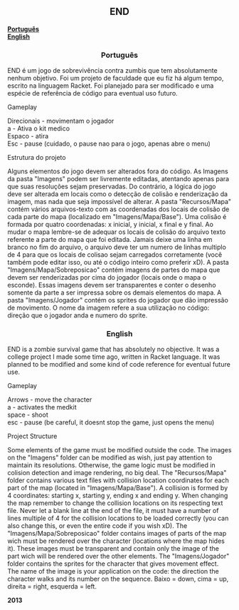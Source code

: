 <h2><strong><center>END</center></strong></h2>
<a href="#br"><strong>Português</strong></a><br>
<a href="#en"><strong>English</strong></a><br>

<h3 id="br"><center>Português</center></h3>
<p>
    END é um jogo de sobrevivência contra zumbis que tem absolutamente nenhum objetivo. Foi um projeto de faculdade que eu fiz há algum tempo, escrito na linguagem Racket. Foi planejado para ser modificado e uma espécie de referência de código para eventual uso futuro.
</p>
Gameplay
<p>
    Direcionais - movimentam o jogador<br>
    a - Ativa o kit medico<br>
    Espaco - atira<br>
    Esc - pause (cuidado, o pause nao para o jogo, apenas abre o menu)<br>
</p>
Estrutura do projeto
<p>
    Alguns elementos do jogo devem ser alterados fora do código. 
    As Imagens da pasta "Imagens" podem ser livremente editadas, atentando apenas para que suas resoluções sejam preservadas. Do contrário, a lógica do jogo deve ser alterada em locais como o detecção de colisão e renderização da imagem, mas nada que seja impossível de alterar. 
    A pasta "Recursos/Mapa" contém vários arquivos-texto com as coordenadas dos locais de colisão de cada parte do mapa (localizado em "Imagens/Mapa/Base"). Uma colisão é formada por quatro coordenadas: x inicial, y inicial, x final e y final. Ao mudar o mapa lembre-se de adequar os locais de colisão do arquivo texto referente a parte do mapa que foi editada. Jamais deixe uma linha em branco no fim do arquivo, o arquivo deve ter um numero de linhas multiplo de 4 para que os locais de colisao sejam carregados corretamente (você também pode editar isso, ou até o código inteiro como preferir xD).
    A pasta "Imagens/Mapa/Sobreposicao" contém imagens de partes do mapa que devem ser renderizadas por cima do jogador (locais onde o mapa o esconde). Essas imagens devem ser transparentes e conter o desenho somente da parte a ser impressa sobre os demais elementos do mapa.
    A pasta "Imagens/Jogador" contém os sprites do jogador que dão impressão de movimento. O nome da imagem refere a sua utilização no código: direção que o jogador anda e numero do sprite. 
</p>

<h3 id="en"><center>English</center></h3>
<p>
    END is a zombie survival game that has absolutely no objective. It was a college project I made some time ago, written in Racket language. It was planned to be modified and some kind of code reference for eventual future use.
</p>
Gameplay
<p>
    Arrows - move the character<br>
    a - activates the medkit<br>
    space - shoot<br>
    esc - pause (be careful, it doesnt stop the game, just opens the menu)<br>
</p>
Project Structure
<p>
    Some elements of the game must be modified outside the code.
    The images on the "Imagens" folder can be modified as wish, just pay attention to maintain its resolutions. Otherwise, the game logic must be modified in colision detection and image rendering, no big deal. The "Recursos/Mapa" folder contains various text files with collision location coordinates for each part of the map (located in "Imagens/Mapa/Base"). A collision is formed by 4 coordinates: starting x, starting y, ending x and ending y. When changing the map remember to change the collision locations on its respecting text file. Never let a blank line at the end of the file, it must have a number of lines multiple of 4 for the collision locations to be loaded correctly (you can also change this, or even the entire code if you wish xD).
    The "Imagens/Mapa/Sobreposicao" folder contains images of parts of the map wich must be rendered over the character (locations where the map hides it). These images must be transparent and contain only the image of the part wich will be rendered over the other elements.
    The "Imagens/Jogador" folder contains the sprites for the character that gives movement effect. The name of the image is your application on the code: the direction the character walks and its number on the sequence. Baixo = down, cima = up, direita = right, esquerda = left.
</p>

<tfoot><strong>2013</strong></tfoot>
